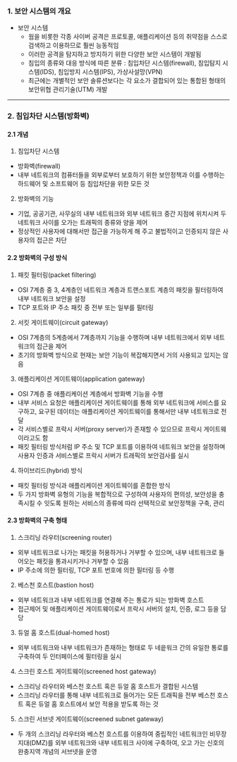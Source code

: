 ### 1. 보안 시스템의 개요

- 보안 시스템
  - 웜을 비롯한 각종 사이버 공격은 프로토콜, 애플리케이션 등의 취약점을 스스로 검색하고 이용하므로 훨씬 능동적임
  - 이러한 공격을 탐지하고 방지하기 위한 다양한 보안 시스템이 개발됨
  - 침입의 종류와 대응 방식에 따른 분류 : 침입차단 시스템(firewall), 침입탐지 시스템(IDS), 침입방지 시스템(IPS), 가상사설망(VPN)
  - 최근에는 개별적인 보안 솔류션보다는 각 요소가 결합되어 있는 통합된 형태의 보안위협 관리기술(UTM) 개발

---

### 2. 침입차단 시스템(방화벽)

#### 2.1 개념

1. 침입차단 시스템

- 방화벽(firewall)
- 내부 네트워크의 컴퓨터들을 외부로부터 보호하기 위한 보안정책과 이를 수행하는 하드웨어 및 소프트웨어 등 침입차단을 위한 모든 것

2. 방화벽의 기능

- 기업, 공공기관, 사무실의 내부 네트워크와 외부 네트워크 중간 지점에 위치시켜 두 네트워크 사이를 오가는 트래픽의 종류와 양을 제어
- 정상적인 사용자에 대해서만 접근을 가능하게 해 주고 불법적이고 인증되지 않은 사용자의 접근은 차단

#### 2.2 방화벽의 구성 방식

1. 패킷 필터링(packet filtering)

- OSI 7계층 중 3, 4계층인 네트워크 계층과 트랜스포트 계층의 패킷을 필터링하여 내부 네트워크 보안을 설정
- TCP 포트와 IP 주소 패킷 중 전부 또는 일부를 필터링

2. 서킷 게이트웨이(circuit gateway)

- OSI 7계층의 5계층에서 7계층까지 기능을 수행하며 내부 네트워크에서 외부 네트워크의 접근을 제어
- 초기의 방화벽 방식으로 현재는 보안 기능이 복잡해지면서 거의 사용되고 있지는 않음

3. 애플리케이션 게이트웨이(application gateway)

- OSI 7계층 중 애플리케이션 계층에서 방화벽 기능을 수행
- 내부 서비스 요청은 애플리케이션 게이트웨이를 통해 외부 네트워크에 서비스를 요구하고, 요구된 데이터는 애플리케이션 게이트웨이를 통해서만 내부 네트워크로 전달
- 각 서비스별로 프락시 서버(proxy server)가 존재할 수 있으므로 프락시 게이트웨이라고도 함
- 패킷 필터링 방식처럼 IP 주소 및 TCP 포트를 이용하여 네트워크 보안을 설정하며 사용자 인증과 서비스별로 프락시 서버가 트래픽의 보안검사를 실시

4. 하이브리드(hybrid) 방식

- 패킷 필터링 방식과 애플리케이션 게이트웨이를 혼합한 방식
- 두 가지 방화벽 유형의 기능을 복합적으로 구성하여 사용자의 편의성, 보안성을 충족시킬 수 잇도록 원하는 서비스의 종류에 따라 선택적으로 보안정책을 구축, 관리

#### 2.3 방화벽의 구축 형태

1. 스크리닝 라우터(screening router)

- 외부 네트워크로 나가는 패킷을 허용하거나 거부할 수 있으며, 내부 네트워크로 들어오는 패킷을 통과시키거나 거부할 수 있음
- IP 주소에 의한 필터링, TCP 포트 번호에 의한 필터링 등 수행

2. 베스천 호스트(bastion host)

- 외부 네트워크과 내부 네트워크를 연결해 주는 통로가 되는 방화벽 호스트
- 접근제어 및 애플리케이션 게이트웨이로서 프락시 서버의 설치, 인증, 로그 등을 담당

3. 듀얼 홈 호스트(dual-homed host)

- 외부 네트워크와 내부 네트워크가 존재하는 형태로 두 네읕워크 간의 유일한 통로를 구축하여 두 인터페이스에 필터링을 실시

4. 스크린 호스트 게이트웨이(screened host gateway)

- 스크리닝 라우터와 베스천 호스트 혹은 듀얼 홈 호스트가 결합된 시스템
- 스크리닝 라우터를 통해 내부 네트워크로 들어가는 모든 트래픽을 전부 베스천 호스트 혹은 듀얼 홈 호스트에서 보안 적용을 받도록 하는 것

5. 스크린 서브넷 게이트웨이(screened subnet gateway)

- 두 개의 스크리닝 라우터와 베스천 호스트를 이용하여 중립적인 네트워크인 비무장지대(DMZ)를 외부 네트워크와 내부 네트워크 사이에 구축하여, 오고 가는 신호의 완충지역 개념의 서브넷을 운영
